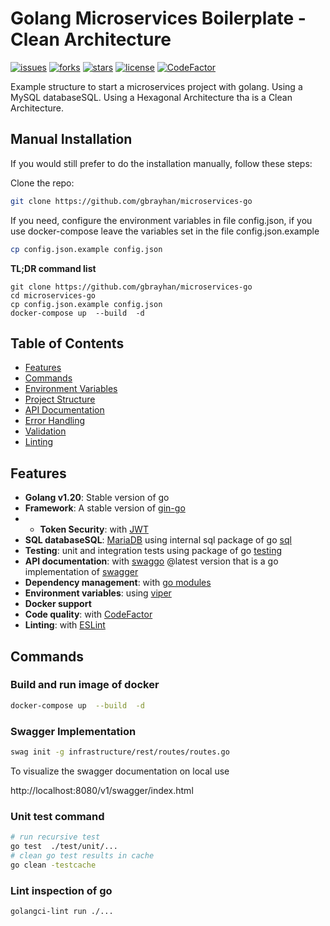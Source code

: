 # Golang Microservices Boilerplate - Clean Architecture

[![issues](https://img.shields.io/github/issues/gbrayhan/microservices-go)](https://github.com/gbrayhan/microservices-go/tree/master/.github/ISSUE_TEMPLATE)
[![forks](https://img.shields.io/github/forks/gbrayhan/microservices-go)](https://github.com/gbrayhan/microservices-go/network/members)
[![stars](https://img.shields.io/github/stars/gbrayhan/microservices-go)](https://github.com/gbrayhan/microservices-go/stargazers)
[![license](https://img.shields.io/github/license/gbrayhan/microservices-go)](https://github.com/gbrayhan/microservices-go/tree/master/LICENSE)
[![CodeFactor](https://www.codefactor.io/repository/github/gbrayhan/microservices-go/badge/master)](https://www.codefactor.io/repository/github/gbrayhan/microservices-go/overview/master)

Example structure to start a microservices project with golang. Using a MySQL databaseSQL. Using a Hexagonal Architecture tha is a Clean Architecture.

## Manual Installation

If you would still prefer to do the installation manually, follow these steps:

Clone the repo:

```bash
git clone https://github.com/gbrayhan/microservices-go
```

If you need, configure the environment variables in file config.json, if you use docker-compose leave the variables set
in the file config.json.example

```bash 
cp config.json.example config.json
```

**TL;DR command list**

    git clone https://github.com/gbrayhan/microservices-go
    cd microservices-go
    cp config.json.example config.json
    docker-compose up  --build  -d


## Table of Contents

- [Features](#features)
- [Commands](#commands)
- [Environment Variables](#environment-variables)
- [Project Structure](#project-structure)
- [API Documentation](#api-documentation)
- [Error Handling](#error-handling)
- [Validation](#validation)
- [Linting](#linting)

## Features

- **Golang v1.20**: Stable version of go
- **Framework**: A stable version of [gin-go](https://github.com/gin-gonic/gin)
- - **Token Security**: with [JWT](https://jwt.io)
- **SQL databaseSQL**: [MariaDB](https://mariadb.org/) using internal sql package of
  go [sql](https://golang.org/pkg/databaseSQL/sql/)
- **Testing**: unit and integration tests using package of go [testing](https://golang.org/pkg/testing/)
- **API documentation**: with [swaggo](https://github.com/swaggo/swag) @latest version that is a go implementation
  of [swagger](https://swagger.io/)
- **Dependency management**: with [go modules](https://golang.org/ref/mod)
- **Environment variables**: using [viper](https://github.com/spf13/viper)
- **Docker support**
- **Code quality**: with [CodeFactor](https://www.codefactor.io/)
- **Linting**: with [ESLint](https://eslint.org)

## Commands

### Build and run image of docker

```bash
docker-compose up  --build  -d
```

### Swagger Implementation

```bash
swag init -g infrastructure/rest/routes/routes.go
```
To visualize the swagger documentation on local use 

http://localhost:8080/v1/swagger/index.html


### Unit test command

```bash
# run recursive test
go test  ./test/unit/...
# clean go test results in cache
go clean -testcache
```

### Lint inspection of go

```bash
golangci-lint run ./...
```



